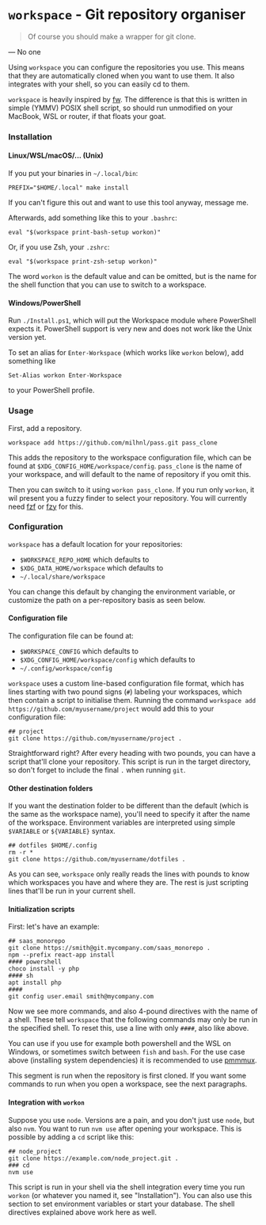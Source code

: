 `workspace` - Git repository organiser
======================================

  > Of course you should make a wrapper for git clone.

— No one

Using `workspace` you can configure the repositories you use. This means
that they are automatically cloned when you want to use them. It also
integrates with your shell, so you can easily cd to them.

`workspace` is heavily inspired by
[fw](https://github.com/brocode/fw). The difference is that this is
written in simple (YMMV) POSIX shell script, so should run unmodified
on your MacBook, WSL or router, if that floats your goat.

### Installation

#### Linux/WSL/macOS/... (Unix)

If you put your binaries in `~/.local/bin`:

    PREFIX="$HOME/.local" make install

If you can't figure this out and want to use this tool anyway, message me.

Afterwards, add something like this to your `.bashrc`:

    eval "$(workspace print-bash-setup workon)"

Or, if you use Zsh, your `.zshrc`:

    eval "$(workspace print-zsh-setup workon)"

The word `workon` is the default value and can be omitted, but is the
name for the shell function that you can use to switch to a workspace.

#### Windows/PowerShell

Run `./Install.ps1`, which will put the Workspace module where PowerShell
expects it. PowerShell support is very new and does not work like the
Unix version yet.

To set an alias for `Enter-Workspace` (which works like `workon` below),
add something like

    Set-Alias workon Enter-Workspace

to your PowerShell profile.

### Usage

First, add a repository.

    workspace add https://github.com/milhnl/pass.git pass_clone

This adds the repository to the workspace configuration file, which can
be found at `$XDG_CONFIG_HOME/workspace/config`. `pass_clone` is the
name of your workspace, and will default to the name of repository if
you omit this.

Then you can switch to it using `workon pass_clone`. If you run
only `workon`, it wil present you a fuzzy finder to select your
repository. You will currently need [fzf](https://github.com/junegunn/fzf)
or [fzy](https://github.com/jhawthorn/fzy) for this.

### Configuration

`workspace` has a default location for your repositories:

  - `$WORKSPACE_REPO_HOME` which defaults to
  - `$XDG_DATA_HOME/workspace` which defaults to
  - `~/.local/share/workspace`

You can change this default by changing the environment variable, or
customize the path on a per-repository basis as seen below.

#### Configuration file

The configuration file can be found at:

  - `$WORKSPACE_CONFIG` which defaults to
  - `$XDG_CONFIG_HOME/workspace/config` which defaults to
  - `~/.config/workspace/config`

`workspace` uses a custom line-based configuration file format, which
has lines starting with two pound signs (`#`) labeling your workspaces,
which then contain a script to initialise them. Running the command
`workspace add https://github.com/myusername/project` would add this to
your configuration file:

    ## project
    git clone https://github.com/myusername/project .

Straightforward right? After every heading with two pounds, you can
have a script that'll clone your repository. This script is run in the
target directory, so don't forget to include the final `.` when running
`git`.

#### Other destination folders

If you want the destination folder to be different than the default
(which is the same as the workspace name), you'll need to specify it
after the name of the workspace. Environment variables are interpreted
using simple `$VARIABLE` or `${VARIABLE}` syntax.

    ## dotfiles $HOME/.config
    rm -r *
    git clone https://github.com/myusername/dotfiles .

As you can see, `workspace` only really reads the lines with pounds to
know which workspaces you have and where they are. The rest is just
scripting lines that'll be run in your current shell.

#### Initialization scripts

First: let's have an example:

    ## saas_monorepo
    git clone https://smith@git.mycompany.com/saas_monorepo .
    npm --prefix react-app install
    #### powershell
    choco install -y php
    #### sh
    apt install php
    ####
    git config user.email smith@mycompany.com

Now we see more commands, and also 4-pound directives with the name of
a shell. These tell `workspace` that the following commands may only be
run in the specified shell. To reset this, use a line with only `####`,
also like above.

You can use if you use for example both powershell and the WSL on
Windows, or sometimes switch between `fish` and `bash`. For the
use case above (installing system dependencies) it is recommended to use
[pmmmux](https://github.com/Eforah-oss/pmmux).

This segment is run when the repository is first cloned. If you want
some commands to run when you open a workspace, see the next paragraphs.

#### Integration with `workon`
Suppose you use `node`. Versions are a pain, and you don't just use
`node`, but also `nvm`. You want to run `nvm use` after opening your
workspace. This is possible by adding a `cd` script like this:

    ## node_project
    git clone https://example.com/node_project.git .
    ### cd
    nvm use

This script is run in your shell via the shell integration every time
you run `workon` (or whatever you named it, see "Installation"). You can
also use this section to set environment variables or start your database.
The shell directives explained above work here as well.
